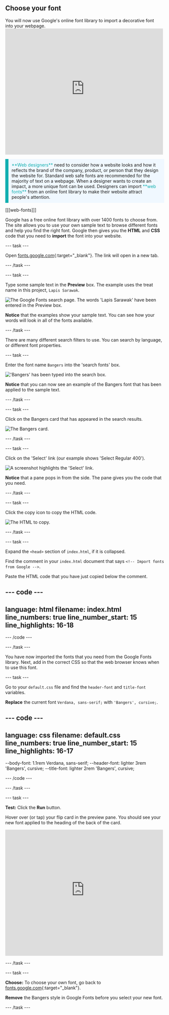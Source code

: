 ## Choose your font

<div style="display: flex; flex-wrap: wrap">
<div style="flex-basis: 200px; flex-grow: 1; margin-right: 15px;">
You will now use Google's online font library to import a decorative font into your webpage. 
</div>
<div>
<iframe src="https://staging-editor.raspberrypi.org/en/embed/viewer/flip-treat-webcards-step-5" width="500" height="400" frameborder="0" marginwidth="0" marginheight="0" allowfullscreen> </iframe>
</div>
</div>

<p style="border-left: solid; border-width:10px; border-color: #0faeb0; background-color: aliceblue; padding: 10px;">
<span style="color: #0faeb0">**Web designers**</span> need to consider how a website looks and how it reflects the brand of the company, product, or person that they design the website for. Standard web safe fonts are recommended for the majority of text on a webpage. When a designer wants to create an impact, a more unique font can be used. Designers can import <span style="color: #0faeb0">**web fonts**</span> from an online font library to make their website attract people's attention.</p>

[[[web-fonts]]]

Google has a free online font library with over 1400 fonts to choose from. The site allows you to use your own sample text to browse different fonts and help you find the right font. Google then gives you the **HTML** and **CSS** code that you need to **import** the font into your website. 

--- task ---

Open [fonts.google.com](https://fonts.google.com/){:target="_blank"}. The link will open in a new tab. 

--- /task ---

--- task ---

Type some sample text in the **Preview** box. The example uses the treat name in this project, `Lapis Sarawak`.

![The Google Fonts search page. The words 'Lapis Sarawak' have been entered in the Preview box.](images/custom.png)

**Notice** that the examples show your sample text. You can see how your words will look in all of the fonts available. 

--- /task ---

There are many different search filters to use. You can search by language, or different font properties. 

--- task ---

Enter the font name `Bangers` into the 'search fonts' box. 

!['Bangers' has been typed into the search box.](images/bangers.png)

**Notice** that you can now see an example of the Bangers font that has been applied to the sample text. 

--- /task ---

--- task ---

Click on the Bangers card that has appeared in the search results.

![The Bangers card.](images/bangers-card.PNG)

--- /task ---

--- task ---

Click on the 'Select' link (our example shows 'Select Regular 400').

![A screenshot highlights the 'Select' link.](images/select-style.png)

**Notice** that a pane pops in from the side. The pane gives you the code that you need.

--- /task ---

--- task ---

Click the copy icon to copy the HTML code.

![The HTML to copy.](images/html.png)

--- /task ---

--- task ---

Expand the `<head>` section of `index.html`, if it is collapsed. 

Find the comment in your `index.html` document that says `<!-- Import fonts from Google -->`.

Paste the HTML code that you have just copied below the comment.

--- code ---
---
language: html
filename: index.html
line_numbers: true
line_number_start: 15
line_highlights: 16-18
---
  <!-- Import fonts from Google -->
  <link rel="preconnect" href="https://fonts.googleapis.com">
  <link rel="preconnect" href="https://fonts.gstatic.com" crossorigin>
  <link href="https://fonts.googleapis.com/css2?family=Bangers&display=swap" rel="stylesheet">

--- /code ---

--- /task ---

You have now imported the fonts that you need from the Google Fonts library. Next, add in the correct CSS so that the web browser knows when to use this font. 

--- task ---

Go to your `default.css` file and find the `header-font` and `title-font` variables. 

**Replace** the current font `Verdana, sans-serif;` with `'Bangers', cursive;`. 

--- code ---
---
language: css
filename: default.css
line_numbers: true
line_number_start: 15
line_highlights: 16-17
---
  --body-font: 1.1rem Verdana, sans-serif;
  --header-font: lighter 3rem 'Bangers', cursive;
  --title-font: lighter 2rem 'Bangers', cursive;

--- /code ---

--- /task ---

--- task ---

**Test:** Click the **Run** button. 

Hover over (or tap) your flip card in the preview pane. You should see your new font applied to the heading of the back of the card.

<div>
<iframe src="https://staging-editor.raspberrypi.org/en/embed/viewer/flip-treat-webcards-step-5" width="500" height="400" frameborder="0" marginwidth="0" marginheight="0" allowfullscreen> </iframe>
</div>

--- /task ---

--- task ---

**Choose:** To choose your own font, go back to [fonts.google.com](https://fonts.google.com/){:target="_blank"}.

**Remove** the Bangers style in Google Fonts before you select your new font. 

--- /task ---
